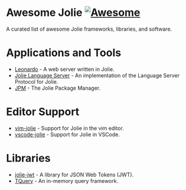 # Awesome Jolie [![Awesome](https://awesome.re/badge.svg)](https://awesome.re)

A curated list of awesome Jolie frameworks, libraries, and software.

# Applications and Tools

- [Leonardo](https://www.npmjs.com/package/@jolie/leonardo) - A web server written in Jolie.
- [Jolie Language Server](https://www.npmjs.com/package/@jolie/languageserver) - An implementation of the Language Server Protocol for Jolie.
- [JPM](https://www.npmjs.com/package/@jolie/jpm) - The Jolie Package Manager.

# Editor Support

- [vim-jolie](https://github.com/jolie/vim-jolie) - Support for Jolie in the vim editor.
- [vscode-jolie](https://github.com/jolie/vscode-jolie) - Support for Jolie in VSCode.

# Libraries

- [jolie-jwt](https://www.npmjs.com/package/@jolie/jwt) - A library for JSON Web Tokens (JWT).
- [TQuery](https://www.npmjs.com/package/@jolie/tquery) - An in-memory query framework.
